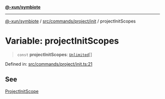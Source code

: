 [**@-xun/symbiote**](../../../../../README.md)

***

[@-xun/symbiote](../../../../../README.md) / [src/commands/project/init](../README.md) / projectInitScopes

# Variable: projectInitScopes

> `const` **projectInitScopes**: [`Unlimited`](../../../../configure/enumerations/UnlimitedGlobalScope.md#unlimited)[]

Defined in: [src/commands/project/init.ts:21](https://github.com/Xunnamius/symbiote/blob/a432129d36367c9c0fe2512d6ba837487d12f425/src/commands/project/init.ts#L21)

## See

[ProjectInitScope](../../../../configure/enumerations/UnlimitedGlobalScope.md)

